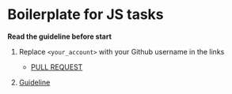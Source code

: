 # Boilerplate for JS tasks

**Read the guideline before start**

1. Replace `<your_account>` with your Github username in the links
    - [PULL REQUEST](https://github.com/mate-academy/js_task-jewels-and-stones/pull/150)

2. [Guideline](https://github.com/mate-academy/js_task-guideline/blob/master/README.md)
